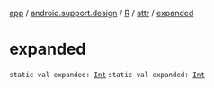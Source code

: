 [app](../../../index.md) / [android.support.design](../../index.md) / [R](../index.md) / [attr](index.md) / [expanded](.)

# expanded

`static val expanded: `[`Int`](https://kotlinlang.org/api/latest/jvm/stdlib/kotlin/-int/index.html)
`static val expanded: `[`Int`](https://kotlinlang.org/api/latest/jvm/stdlib/kotlin/-int/index.html)